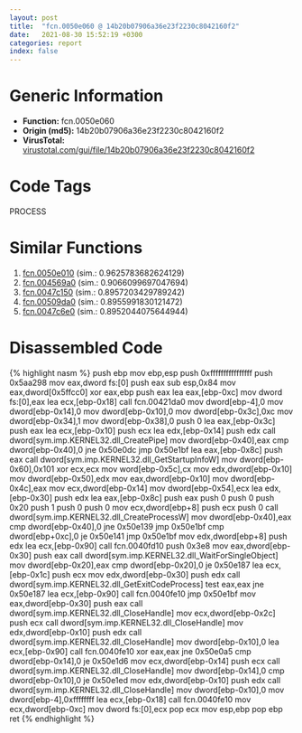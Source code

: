 ```yaml
---
layout: post
title:  "fcn.0050e060 @ 14b20b07906a36e23f2230c8042160f2"
date:   2021-08-30 15:52:19 +0300
categories: report
index: false
---
```


# Generic Information
- **Function:** fcn.0050e060
- **Origin (md5):** 14b20b07906a36e23f2230c8042160f2
- **VirusTotal:** [virustotal.com/gui/file/14b20b07906a36e23f2230c8042160f2][virustotal_ref]

# Code Tags
<span class="tag" id="PROCESS">PROCESS</span>


# Similar Functions

1. [fcn.0050e010][similar_1_ref] (sim.: 0.9625783682624129)
2. [fcn.004569a0][similar_2_ref] (sim.: 0.9066099697047694)
3. [fcn.0047c150][similar_3_ref] (sim.: 0.8957203429789242)
4. [fcn.00509da0][similar_4_ref] (sim.: 0.8955991830121472)
5. [fcn.0047c6e0][similar_5_ref] (sim.: 0.8952044075644944)


# Disassembled Code

{% highlight nasm %}
push ebp
mov ebp,esp
push 0xffffffffffffffff
push 0x5aa298
mov eax,dword fs:[0]
push eax
sub esp,0x84
mov eax,dword[0x5ffcc0]
xor eax,ebp
push eax
lea eax,[ebp-0xc]
mov dword fs:[0],eax
lea ecx,[ebp-0x18]
call fcn.00421da0
mov dword[ebp-4],0
mov dword[ebp-0x14],0
mov dword[ebp-0x10],0
mov dword[ebp-0x3c],0xc
mov dword[ebp-0x34],1
mov dword[ebp-0x38],0
push 0
lea eax,[ebp-0x3c]
push eax
lea ecx,[ebp-0x10]
push ecx
lea edx,[ebp-0x14]
push edx
call dword[sym.imp.KERNEL32.dll_CreatePipe]
mov dword[ebp-0x40],eax
cmp dword[ebp-0x40],0
jne 0x50e0dc
jmp 0x50e1bf
lea eax,[ebp-0x8c]
push eax
call dword[sym.imp.KERNEL32.dll_GetStartupInfoW]
mov dword[ebp-0x60],0x101
xor ecx,ecx
mov word[ebp-0x5c],cx
mov edx,dword[ebp-0x10]
mov dword[ebp-0x50],edx
mov eax,dword[ebp-0x10]
mov dword[ebp-0x4c],eax
mov ecx,dword[ebp-0x14]
mov dword[ebp-0x54],ecx
lea edx,[ebp-0x30]
push edx
lea eax,[ebp-0x8c]
push eax
push 0
push 0
push 0x20
push 1
push 0
push 0
mov ecx,dword[ebp+8]
push ecx
push 0
call dword[sym.imp.KERNEL32.dll_CreateProcessW]
mov dword[ebp-0x40],eax
cmp dword[ebp-0x40],0
jne 0x50e139
jmp 0x50e1bf
cmp dword[ebp+0xc],0
je 0x50e141
jmp 0x50e1bf
mov edx,dword[ebp+8]
push edx
lea ecx,[ebp-0x90]
call fcn.0040fd10
push 0x3e8
mov eax,dword[ebp-0x30]
push eax
call dword[sym.imp.KERNEL32.dll_WaitForSingleObject]
mov dword[ebp-0x20],eax
cmp dword[ebp-0x20],0
je 0x50e187
lea ecx,[ebp-0x1c]
push ecx
mov edx,dword[ebp-0x30]
push edx
call dword[sym.imp.KERNEL32.dll_GetExitCodeProcess]
test eax,eax
jne 0x50e187
lea ecx,[ebp-0x90]
call fcn.0040fe10
jmp 0x50e1bf
mov eax,dword[ebp-0x30]
push eax
call dword[sym.imp.KERNEL32.dll_CloseHandle]
mov ecx,dword[ebp-0x2c]
push ecx
call dword[sym.imp.KERNEL32.dll_CloseHandle]
mov edx,dword[ebp-0x10]
push edx
call dword[sym.imp.KERNEL32.dll_CloseHandle]
mov dword[ebp-0x10],0
lea ecx,[ebp-0x90]
call fcn.0040fe10
xor eax,eax
jne 0x50e0a5
cmp dword[ebp-0x14],0
je 0x50e1d6
mov ecx,dword[ebp-0x14]
push ecx
call dword[sym.imp.KERNEL32.dll_CloseHandle]
mov dword[ebp-0x14],0
cmp dword[ebp-0x10],0
je 0x50e1ed
mov edx,dword[ebp-0x10]
push edx
call dword[sym.imp.KERNEL32.dll_CloseHandle]
mov dword[ebp-0x10],0
mov dword[ebp-4],0xffffffff
lea ecx,[ebp-0x18]
call fcn.0040fe10
mov ecx,dword[ebp-0xc]
mov dword fs:[0],ecx
pop ecx
mov esp,ebp
pop ebp
ret 
{% endhighlight %}


[similar_1_ref]: /report/fcn.0050e010@c60344b51fa39a329b92557d24ff7670
[similar_2_ref]: /report/fcn.004569a0@17d73cbafe6dd96dd6f2291fab06fbb5
[similar_3_ref]: /report/fcn.0047c150@17d73cbafe6dd96dd6f2291fab06fbb5
[similar_4_ref]: /report/fcn.00509da0@14b20b07906a36e23f2230c8042160f2
[similar_5_ref]: /report/fcn.0047c6e0@17d73cbafe6dd96dd6f2291fab06fbb5
[virustotal_ref]: https://www.virustotal.com/gui/file/14b20b07906a36e23f2230c8042160f2